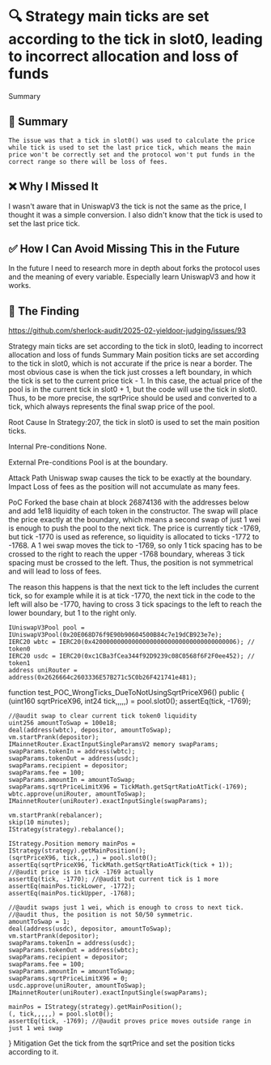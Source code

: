 # 🔍 Strategy main ticks are set according to the tick in slot0, leading to incorrect allocation and loss of funds
Summary

## 📌 Summary  

    The issue was that a tick in slot0() was used to calculate the price while tick is used to set the last price tick, which means the main price won't be correctly set and the protocol won't put funds in the correct range so there will be loss of fees.

## ❌ Why I Missed It  

 I wasn't aware that in UniswapV3 the tick is not the same as the price, I thought it was a simple conversion. I also didn't know that the tick is used to set the last price tick.

## ✅ How I Can Avoid Missing This in the Future  

  In the future I need to research more in depth about forks the protocol uses and the meaning of every variable. Especially learn UniswapV3 and how it works.

## 🔎 The Finding

https://github.com/sherlock-audit/2025-02-yieldoor-judging/issues/93

Strategy main ticks are set according to the tick in slot0, leading to incorrect allocation and loss of funds
Summary
Main position ticks are set according to the tick in slot0, which is not accurate if the price is near a border. The most obvious case is when the tick just crosses a left boundary, in which the tick is set to the current price tick - 1. In this case, the actual price of the pool is in the current tick in slot0 + 1, but the code will use the tick in slot0. Thus, to be more precise, the sqrtPrice should be used and converted to a tick, which always represents the final swap price of the pool.

Root Cause
In Strategy:207, the tick in slot0 is used to set the main position ticks.

Internal Pre-conditions
None.

External Pre-conditions
Pool is at the boundary.

Attack Path
Uniswap swap causes the tick to be exactly at the boundary.
Impact
Loss of fees as the position will not accumulate as many fees.

PoC
Forked the base chain at block 26874136 with the addresses below and add 1e18 liquidity of each token in the constructor.
The swap will place the price exactly at the boundary, which means a second swap of just 1 wei is enough to push the pool to the next tick. The price is currently tick -1769, but tick -1770 is used as reference, so liquidity is allocated to ticks -1772 to -1768. A 1 wei swap moves the tick to -1769, so only 1 tick spacing has to be crossed to the right to reach the upper -1768 boundary, whereas 3 tick spacing must be crossed to the left. Thus, the position is not symmetrical and will lead to loss of fees.

The reason this happens is that the next tick to the left includes the current tick, so for example while it is at tick -1770, the next tick in the code to the left will also be -1770, having to cross 3 tick spacings to the left to reach the lower boundary, but 1 to the right only.

    IUniswapV3Pool pool = IUniswapV3Pool(0x20E068D76f9E90b90604500B84c7e19dCB923e7e);
    IERC20 wbtc = IERC20(0x4200000000000000000000000000000000000006); // token0
    IERC20 usdc = IERC20(0xc1CBa3fCea344f92D9239c08C0568f6F2F0ee452); // token1
    address uniRouter = address(0x2626664c2603336E57B271c5C0b26F421741e481);

function test_POC_WrongTicks_DueToNotUsingSqrtPriceX96() public {
    (uint160 sqrtPriceX96, int24 tick,,,,,) = pool.slot0();
    assertEq(tick, -1769);

    //@audit swap to clear current tick token0 liquidity
    uint256 amountToSwap = 100e18;
    deal(address(wbtc), depositor, amountToSwap);
    vm.startPrank(depositor);
    IMainnetRouter.ExactInputSingleParamsV2 memory swapParams;
    swapParams.tokenIn = address(wbtc);
    swapParams.tokenOut = address(usdc);
    swapParams.recipient = depositor;
    swapParams.fee = 100;
    swapParams.amountIn = amountToSwap;
    swapParams.sqrtPriceLimitX96 = TickMath.getSqrtRatioAtTick(-1769);
    wbtc.approve(uniRouter, amountToSwap);
    IMainnetRouter(uniRouter).exactInputSingle(swapParams);

    vm.startPrank(rebalancer);
    skip(10 minutes);
    IStrategy(strategy).rebalance();

    IStrategy.Position memory mainPos = IStrategy(strategy).getMainPosition();
    (sqrtPriceX96, tick,,,,,) = pool.slot0();
    assertEq(sqrtPriceX96, TickMath.getSqrtRatioAtTick(tick + 1)); //@audit price is in tick -1769 actually
    assertEq(tick, -1770); //@audit but current tick is 1 more
    assertEq(mainPos.tickLower, -1772);
    assertEq(mainPos.tickUpper, -1768);

    //@audit swaps just 1 wei, which is enough to cross to next tick.
    //@audit thus, the position is not 50/50 symmetric.
    amountToSwap = 1;
    deal(address(usdc), depositor, amountToSwap);
    vm.startPrank(depositor);
    swapParams.tokenIn = address(usdc);
    swapParams.tokenOut = address(wbtc);
    swapParams.recipient = depositor;
    swapParams.fee = 100;
    swapParams.amountIn = amountToSwap;
    swapParams.sqrtPriceLimitX96 = 0;
    usdc.approve(uniRouter, amountToSwap);
    IMainnetRouter(uniRouter).exactInputSingle(swapParams);

    mainPos = IStrategy(strategy).getMainPosition();
    (, tick,,,,,) = pool.slot0();
    assertEq(tick, -1769); //@audit proves price moves outside range in just 1 wei swap
}
Mitigation
Get the tick from the sqrtPrice and set the position ticks according to it.